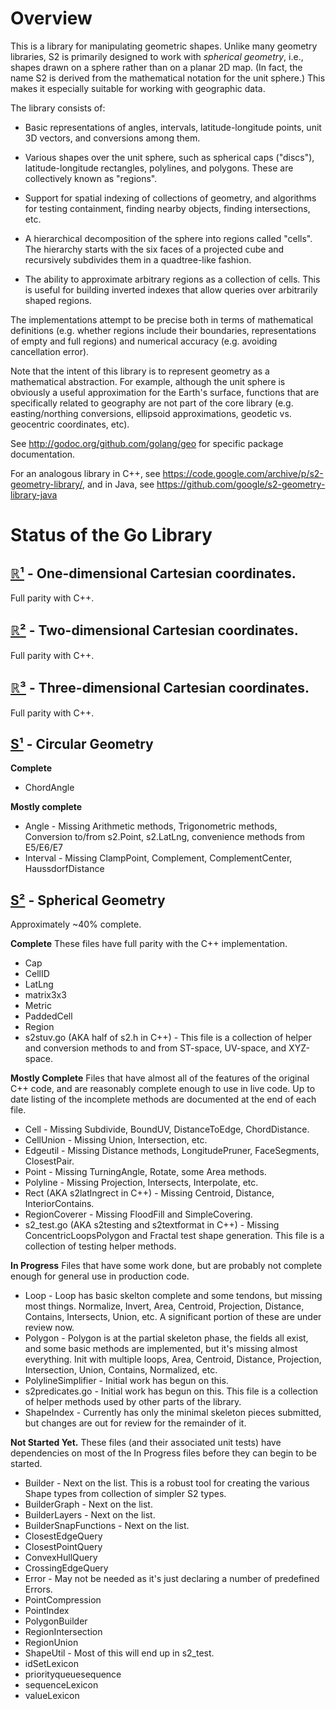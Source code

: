 # Overview

This is a library for manipulating geometric shapes. Unlike many geometry
libraries, S2 is primarily designed to work with _spherical geometry_, i.e.,
shapes drawn on a sphere rather than on a planar 2D map. (In fact, the name S2
is derived from the mathematical notation for the unit sphere.) This makes it
especially suitable for working with geographic data.

The library consists of:

*   Basic representations of angles, intervals, latitude-longitude points, unit
    3D vectors, and conversions among them.

*   Various shapes over the unit sphere, such as spherical caps ("discs"),
    latitude-longitude rectangles, polylines, and polygons. These are
    collectively known as "regions".

*   Support for spatial indexing of collections of geometry, and algorithms for
    testing containment, finding nearby objects, finding intersections, etc.

*   A hierarchical decomposition of the sphere into regions called "cells". The
    hierarchy starts with the six faces of a projected cube and recursively
    subdivides them in a quadtree-like fashion.

*   The ability to approximate arbitrary regions as a collection of cells. This
    is useful for building inverted indexes that allow queries over arbitrarily
    shaped regions.

The implementations attempt to be precise both in terms of mathematical
definitions (e.g. whether regions include their boundaries, representations of
empty and full regions) and numerical accuracy (e.g. avoiding cancellation
error).

Note that the intent of this library is to represent geometry as a mathematical
abstraction. For example, although the unit sphere is obviously a useful
approximation for the Earth's surface, functions that are specifically related
to geography are not part of the core library (e.g. easting/northing
conversions, ellipsoid approximations, geodetic vs. geocentric coordinates,
etc).

See http://godoc.org/github.com/golang/geo for specific package documentation.

For an analogous library in C++, see
https://code.google.com/archive/p/s2-geometry-library/, and in Java, see
https://github.com/google/s2-geometry-library-java

# Status of the Go Library

## [ℝ¹](https://godoc.org/github.com/golang/geo/r1) - One-dimensional Cartesian coordinates.

Full parity with C++.

## [ℝ²](https://godoc.org/github.com/golang/geo/r2) - Two-dimensional Cartesian coordinates.

Full parity with C++.

## [ℝ³](https://godoc.org/github.com/golang/geo/r3) - Three-dimensional Cartesian coordinates.

Full parity with C++.

## [S¹](https://godoc.org/github.com/golang/geo/s1) - Circular Geometry

**Complete**

*   ChordAngle

**Mostly complete**

*   Angle - Missing Arithmetic methods, Trigonometric methods, Conversion
    to/from s2.Point, s2.LatLng, convenience methods from E5/E6/E7
*   Interval - Missing ClampPoint, Complement, ComplementCenter,
    HaussdorfDistance

## [S²](https://godoc.org/github.com/golang/geo/s2) - Spherical Geometry

Approximately ~40% complete.

**Complete** These files have full parity with the C++ implementation.

*   Cap
*   CellID
*   LatLng
*   matrix3x3
*   Metric
*   PaddedCell
*   Region
*   s2stuv.go (AKA half of s2.h in C++) - This file is a collection of helper
    and conversion methods to and from ST-space, UV-space, and XYZ-space.

**Mostly Complete** Files that have almost all of the features of the original
C++ code, and are reasonably complete enough to use in live code. Up to date
listing of the incomplete methods are documented at the end of each file.

*   Cell - Missing Subdivide, BoundUV, DistanceToEdge, ChordDistance.
*   CellUnion - Missing Union, Intersection, etc.
*   Edgeutil - Missing Distance methods, LongitudePruner, FaceSegments,
    ClosestPair.
*   Point - Missing TurningAngle, Rotate, some Area methods.
*   Polyline - Missing Projection, Intersects, Interpolate, etc.
*   Rect (AKA s2latlngrect in C++) - Missing Centroid, Distance,
    InteriorContains.
*   RegionCoverer - Missing FloodFill and SimpleCovering.
*   s2_test.go (AKA s2testing and s2textformat in C++) - Missing
    ConcentricLoopsPolygon and Fractal test shape generation. This file is a
    collection of testing helper methods.

**In Progress** Files that have some work done, but are probably not complete
enough for general use in production code.

*   Loop - Loop has basic skelton complete and some tendons, but missing most
    things. Normalize, Invert, Area, Centroid, Projection, Distance, Contains,
    Intersects, Union, etc. A significant portion of these are under review now.
*   Polygon - Polygon is at the partial skeleton phase, the fields all exist,
    and some basic methods are implemented, but it's missing almost everything.
    Init with multiple loops, Area, Centroid, Distance, Projection,
    Intersection, Union, Contains, Normalized, etc.
*   PolylineSimplifier - Initial work has begun on this.
*   s2predicates.go - Initial work has begun on this. This file is a collection
    of helper methods used by other parts of the library.
*   ShapeIndex - Currently has only the minimal skeleton pieces submitted, but
    changes are out for review for the remainder of it.

**Not Started Yet.** These files (and their associated unit tests) have
dependencies on most of the In Progress files before they can begin to be
started.

*   Builder - Next on the list. This is a robust tool for creating the various
    Shape types from collection of simpler S2 types.
*   BuilderGraph - Next on the list.
*   BuilderLayers - Next on the list.
*   BuilderSnapFunctions - Next on the list.
*   ClosestEdgeQuery
*   ClosestPointQuery
*   ConvexHullQuery
*   CrossingEdgeQuery
*   Error - May not be needed as it's just declaring a number of predefined
    Errors.
*   PointCompression
*   PointIndex
*   PolygonBuilder
*   RegionIntersection
*   RegionUnion
*   ShapeUtil - Most of this will end up in s2_test.
*   idSetLexicon
*   priorityqueuesequence
*   sequenceLexicon
*   valueLexicon
